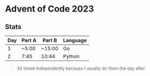 # Advent of Code 2023

## Stats
| Day | Part A | Part B | Language |
| --- | ------ | ------ | -------- |
|  1  | ~5:00  | ~15:00 |    Go    |
|  2  |  7:45  | 10:44  |  Python  |

> All timed independently because I usually do them the day after
